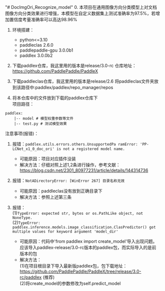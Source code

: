 "# DocImgOri_Recognize_model"
0. 本项目在通用图像方向分类模型上对文档图像方向分类效果进行增强，本模型在自定义数据集上测试准确率为97.5%，若增加置信度考量准确率可以高达98.96%

1. 环境搭建：
   - python<=3.10 
   - paddleclas                2.6.0 
   - paddlepaddle-gpu          3.0.0b1 
   - paddlex                   3.0.0b2

2. 下载paddlex仓库，我这里用的版本是release/3.0-rc
    仓库地址：<https://github.com/PaddlePaddle/PaddleX>

3. 下载paddleclas仓库，我这里用的版本是release/2.6
    将paddleclas文件夹放到该路径中:paddlex/paddlex/repo_manager/repos

4. 将本仓库中的文件放到下载的paddlex仓库下  
项目路径： 
```
paddlex:  
    |-- model # 模型权重参数等文件  
    |-- test.py # 测试模型效果
```

注意事项(报错)：
1. 报错：`paddlex.utils.errors.others.UnsupportedPa ramError: 'PP-LCNet_x1_0_doc_ori' is not a registered model name.`
   - 可能原因：项目对应插件没装
   - 解决方法：仔细对照上述1,2条进行操作，参考文献：https://blog.csdn.net/2301_80977231/article/details/144314736

2. 报错：`NotADirectoryError: [WinError 267] 目录名称无效`
   - 可能原因：paddleclas没有放到正确目录下
   - 解决方法：参照上述第三条

3. 报错：  
(1)`TypeError: expected str, bytes or os.PathLike object, not NoneType.`  
(2)`TypeError: paddlex.inference.models.image_classification.ClasPredictor() got multiple values for keyword argument 'model_dir'`
   - 可能原因：代码中'from paddlex import create_model'导入出现问题。应该导入paddlex-release/3.0-rc版本的paddlex包，而实际导入的是前版本的包
   - 解决方法：  
   (1)在项目根目录下导入最新版paddlex包，包下载地址：https://github.com/PaddlePaddle/PaddleX/tree/release/3.0-rc/paddlex (推荐)  
   (2)将create_model的参数修改为self.predict_model